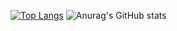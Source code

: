 [![Top Langs](https://github-readme-stats.vercel.app/api/top-langs/?username=lemonekq&layout=compact)](https://github.com/anuraghazra/github-readme-stats)
![Anurag's GitHub stats](https://github-readme-stats.vercel.app/api?username=lemonekq&count_private=true)

